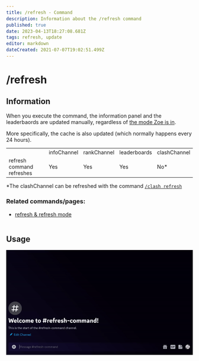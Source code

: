 ```yaml
---
title: /refresh - Command
description: Information about the /refresh command
published: true
date: 2023-04-13T18:27:08.681Z
tags: refresh, update
editor: markdown
dateCreated: 2021-07-07T19:02:51.499Z
---
```


# /refresh

## Information

When you execute the command, the information panel and the leaderbaords are updated manually, regardless of [the mode Zoe is in](/en/terms/refresh-mode/).

More specifically, the cache is also updated (which normally happens every 24 hours).  

|     |     |     |     |     |
| --- | --- | --- | --- | --- |
|     | infoChannel | rankChannel | leaderboards | clashChannel |
| refresh command refreshes | Yes | Yes | Yes | No\* |

\*The clashChannel can be refreshed with the command [`/clash refresh`](/en/commands/clash/refresh/)

### Related commands/pages:

-   [refresh & refresh mode](/en/terms/refresh-mode/)  
     

## Usage

![](/new_refresh.gif)